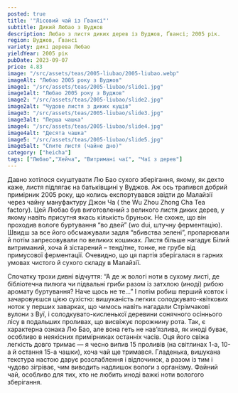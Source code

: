 ```yaml
---
posted: true
title: '"Лісовий чай із Ґвансі"'
subtitle: Дикий Любао з Вуджов
description: Любао з листя диких дерев із Вуджов, Ґвансі; 2005 рік.
region: Вуджов, Ґвансі
variety: дикі дерева Любао
yieldYear: 2005 рік
pubDate: 2023-09-07
price: 4.83
image: "/src/assets/teas/2005-liubao/2005-liubao.webp"
imageAlt: "Любао 2005 року з Вуджов"
image1: "/src/assets/teas/2005-liubao/slide1.jpg"
image1alt: "Любао 2005 року з Вуджов"
image2: "/src/assets/teas/2005-liubao/slide2.jpg"
image2alt: "Чудове листя з диких кущів"
image3: "/src/assets/teas/2005-liubao/slide3.jpg"
image3alt: "Перша чашка"
image4: "/src/assets/teas/2005-liubao/slide4.jpg"
image4alt: "Десята чашка"
image5: "/src/assets/teas/2005-liubao/slide5.jpg"
image5alt: "Спите листя (чайне дно)"
category: ["heicha"]
tags: ["Любао","Хейча", "Витримані чаї", "Чаї з дерев"]
---
```


Давно хотілося скуштувати Лю Бао сухого зберігання, якому, як дехто каже, листя підлягає на батьківщині у Вуджов. Аж ось трапився добрий примірник 2005 року, що колись експортувався звідти до Малайзії через чайну мануфактуру Джон Ча ( the Wu Zhou Zhong Cha Tea factory). Цей Любао був виготовлений з великого листя диких дерев, у якому навіть присутня якась кількість бруньок. Не схоже, що він проходив вологе буртування “во двей” (wo dui, штучну ферментацію). Швидш за все його обсмажували задля “вбивства зелені”, пропарювали й потім запресовували по великих кошиках. Листя більше нагадує Білий витриманий, хоча й зістарений – тендітне, тонке, не грубе від примусової ферментації. Очевидно, що ця партія зберігалася в гарних умовах чистого й сухого складу в Малайзії.

Спочатку трохи дивні відчуття: “А де ж вологі ноти в сухому листі, де бібліотечна пилюга чи підвальні гриби разом із затхлою (иноді) рибою аромату буртування? Наче щось не те…” І потім робиш перший ковток і зачаровуєшся цією сухістю: вишуканість легких солодкувато-квіткових ноток у перших заварках, що чимось навіть нагадали Стрімчакові вулони з Вуї, і солодкувато-кисленької деревини сонячного осіннього лісу в подальших проливах, що висвіжує порожнину рота. Так, є характерна ознака Лю Бао, але вона геть не нав’язлива, як иноді буває, особливо в неякісних примірниках останніх часів. Оця його свіжа легкість довго тримає — я чесно випив 15 проливів (на світлинах 1-а, 10-а й остання 15-а чашки), хоча чай ще тримався. Гладенька, вишукана текстура настою дарує розслаблення і відпочинок, а разом із тим і чудово зігріває, чим виводить надлишок вологи з організму. Файний чай, особливо для тих, хто не любить иноді важкі ноти вологого зберігання.
